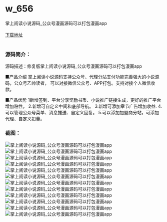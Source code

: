 # w_656
掌上阅读小说源码_公众号漫画源码可以打包漫画app
<br/></br>
[下载地址](https://www.uuid2.com/656.html "下载地址")
<br/></br>
<h3>源码简介：</h3>
<p>源码描述：修复版掌上阅读小说源码_公众号漫画源码可以打包漫画app<p>
<p>■产品介绍
掌上阅读小说源码支持公众号、代理分站支付功能完善强大的小说源码，公众号乙帅读者，
可以对接微信公众号、APP打包。支持对接个人微信收款。<p>
<p>■产品优势
1新增签到、平台分享奖励书币、小说推广链接生成，更好的推广平台增加粘性。
2.新增可自定义中间和底部导航。
3.新增可添加章节广告增加收益.
4.可以管理公众号菜单、消息推送、自定义回复。
5.可以添加加盟商分站，可添加代理、自定义扣量。<p>
<h3>截图：</h3>
<img src="https://www.uuid2.com/wp-content/uploads/img/202105/685eab8695.gif" alt="掌上阅读小说源码_公众号漫画源码可以打包漫画app"><img src="https://www.uuid2.com/wp-content/uploads/img/202105/a2d61a5711.jpg" alt="掌上阅读小说源码_公众号漫画源码可以打包漫画app"><img src="https://www.uuid2.com/wp-content/uploads/img/202105/c9d543f889.jpg" alt="掌上阅读小说源码_公众号漫画源码可以打包漫画app"><img src="https://www.uuid2.com/wp-content/uploads/img/202105/581754c579.jpg" alt="掌上阅读小说源码_公众号漫画源码可以打包漫画app"><img src="https://www.uuid2.com/wp-content/uploads/img/202105/b66984a673.jpg" alt="掌上阅读小说源码_公众号漫画源码可以打包漫画app"><img src="https://www.uuid2.com/wp-content/uploads/img/202105/987a23a394.jpg" alt="掌上阅读小说源码_公众号漫画源码可以打包漫画app"><img src="https://www.uuid2.com/wp-content/uploads/img/202105/6f8f8ec383.jpg" alt="掌上阅读小说源码_公众号漫画源码可以打包漫画app"><img src="https://www.uuid2.com/wp-content/uploads/img/202105/c1f8e4a396.jpg" alt="掌上阅读小说源码_公众号漫画源码可以打包漫画app"><img src="https://www.uuid2.com/wp-content/uploads/img/202105/a349666940.jpg" alt="掌上阅读小说源码_公众号漫画源码可以打包漫画app"><img src="https://www.uuid2.com/wp-content/uploads/img/202105/254ac49507.jpg" alt="掌上阅读小说源码_公众号漫画源码可以打包漫画app"><img src="https://www.uuid2.com/wp-content/uploads/img/202105/800cbb6420.jpg" alt="掌上阅读小说源码_公众号漫画源码可以打包漫画app"><img src="https://www.uuid2.com/wp-content/uploads/img/202105/800cbb6420.jpg" alt="掌上阅读小说源码_公众号漫画源码可以打包漫画app">
